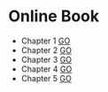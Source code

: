 # Online Book
  * Chapter 1 [GO](https://www.py4e.com/html3/01-intro)
  * Chapter 2 [GO](https://www.py4e.com/html3/02-variables)
  * Chapter 3 [GO](https://www.py4e.com/html3/03-conditional)
  * Chapter 4 [GO](https://www.py4e.com/html3/04-functions)
  * Chapter 5 [GO](https://www.py4e.com/html3/05-iterations)
